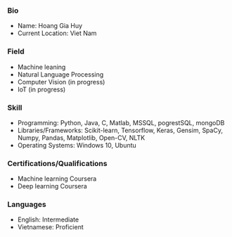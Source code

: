 ### Bio
- Name: Hoang Gia Huy
- Current Location: Viet Nam
### Field
- Machine leaning
- Natural Language Processing
- Computer Vision (in progress)
- IoT (in progress)
### Skill
- Programming: Python, Java, C, Matlab, MSSQL, pogrestSQL, mongoDB
- Libraries/Frameworks: Scikit-learn, Tensorflow, Keras, Gensim, SpaCy, Numpy, Pandas, Matplotlib, Open-CV, NLTK
- Operating Systems: Windows 10, Ubuntu
### Certifications/Qualifications
- Machine learning Coursera
- Deep learning Coursera
### Languages
- English: Intermediate
- Vietnamese: Proficient
